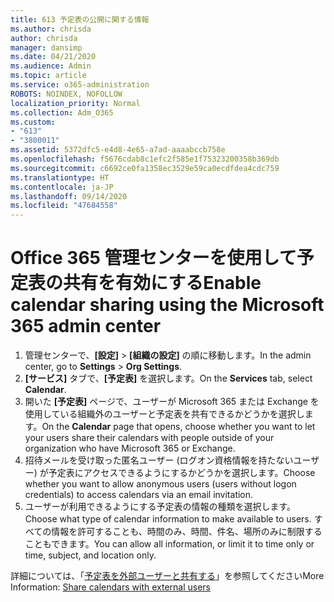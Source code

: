 ```yaml
---
title: 613 予定表の公開に関する情報
ms.author: chrisda
author: chrisda
manager: dansimp
ms.date: 04/21/2020
ms.audience: Admin
ms.topic: article
ms.service: o365-administration
ROBOTS: NOINDEX, NOFOLLOW
localization_priority: Normal
ms.collection: Adm_O365
ms.custom:
- "613"
- "3800011"
ms.assetid: 5372dfc5-e4d8-4e65-a7ad-aaaabccb758e
ms.openlocfilehash: f5676cdab8c1efc2f585e1f75323200358b369db
ms.sourcegitcommit: c6692ce0fa1358ec3529e59ca0ecdfdea4cdc759
ms.translationtype: HT
ms.contentlocale: ja-JP
ms.lasthandoff: 09/14/2020
ms.locfileid: "47684558"
---
```

# <a name="enable-calendar-sharing-using-the-microsoft-365-admin-center"></a><span data-ttu-id="2d239-102">Office 365 管理センターを使用して予定表の共有を有効にする</span><span class="sxs-lookup"><span data-stu-id="2d239-102">Enable calendar sharing using the Microsoft 365 admin center</span></span>

1. <span data-ttu-id="2d239-103">管理センターで、**[設定]**   >   **[組織の設定]** の順に移動します。</span><span class="sxs-lookup"><span data-stu-id="2d239-103">In the admin center, go to  **Settings**  >  **Org Settings**.</span></span>
2. <span data-ttu-id="2d239-104">**[サービス]** タブで、**[予定表]** を選択します。</span><span class="sxs-lookup"><span data-stu-id="2d239-104">On the  **Services**  tab, select  **Calendar**.</span></span>
3. <span data-ttu-id="2d239-105">開いた **[予定表]** ページで、ユーザーが Microsoft 365 または Exchange を使用している組織外のユーザーと予定表を共有できるかどうかを選択します。</span><span class="sxs-lookup"><span data-stu-id="2d239-105">On the  **Calendar**  page that opens, choose whether you want to let your users share their calendars with people outside of your organization who have Microsoft 365 or Exchange.</span></span>
4. <span data-ttu-id="2d239-106">招待メールを受け取った匿名ユーザー (ログオン資格情報を持たないユーザー) が予定表にアクセスできるようにするかどうかを選択します。</span><span class="sxs-lookup"><span data-stu-id="2d239-106">Choose whether you want to allow anonymous users (users without logon credentials) to access calendars via an email invitation.</span></span>
5. <span data-ttu-id="2d239-107">ユーザーが利用できるようにする予定表の情報の種類を選択します。</span><span class="sxs-lookup"><span data-stu-id="2d239-107">Choose what type of calendar information to make available to users.</span></span> <span data-ttu-id="2d239-108">すべての情報を許可することも、時間のみ、時間、件名、場所のみに制限することもできます。</span><span class="sxs-lookup"><span data-stu-id="2d239-108">You can allow all information, or limit it to time only or time, subject, and location only.</span></span>

<span data-ttu-id="2d239-109">詳細については、「[予定表を外部ユーザーと共有する](https://docs.microsoft.com/microsoft-365/admin/manage/share-calendars-with-external-users)」を参照してください</span><span class="sxs-lookup"><span data-stu-id="2d239-109">More Information: [Share calendars with external users](https://docs.microsoft.com/microsoft-365/admin/manage/share-calendars-with-external-users)</span></span>
